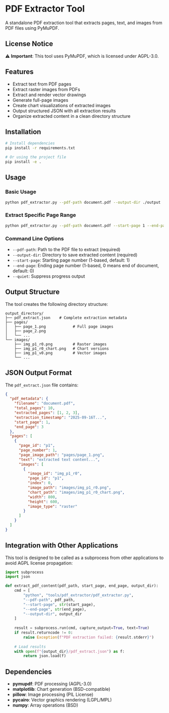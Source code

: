 # PDF Extractor Tool

A standalone PDF extraction tool that extracts pages, text, and images from PDF files using PyMuPDF.

## License Notice

⚠️ **Important**: This tool uses PyMuPDF, which is licensed under AGPL-3.0.

## Features

- Extract text from PDF pages
- Extract raster images from PDFs
- Extract and render vector drawings
- Generate full-page images
- Create chart visualizations of extracted images
- Output structured JSON with all extraction results
- Organize extracted content in a clean directory structure

## Installation

```bash
# Install dependencies
pip install -r requirements.txt

# Or using the project file
pip install -e .
```

## Usage

### Basic Usage

```bash
python pdf_extractor.py --pdf-path document.pdf --output-dir ./output
```

### Extract Specific Page Range

```bash
python pdf_extractor.py --pdf-path document.pdf --start-page 1 --end-page 5 --output-dir ./output
```

### Command Line Options

- `--pdf-path`: Path to the PDF file to extract (required)
- `--output-dir`: Directory to save extracted content (required)
- `--start-page`: Starting page number (1-based, default: 1)
- `--end-page`: Ending page number (1-based, 0 means end of document, default: 0)
- `--quiet`: Suppress progress output

## Output Structure

The tool creates the following directory structure:

```
output_directory/
├── pdf_extract.json    # Complete extraction metadata
├── pages/
│   ├── page_1.png            # Full page images
│   ├── page_2.png
│   └── ...
└── images/
    ├── img_p1_r0.png         # Raster images
    ├── img_p1_r0_chart.png   # Chart versions
    ├── img_p1_v0.png         # Vector images
    └── ...
```

## JSON Output Format

The `pdf_extract.json` file contains:

```json
{
  "pdf_metadata": {
    "filename": "document.pdf",
    "total_pages": 10,
    "extracted_pages": [1, 2, 3],
    "extraction_timestamp": "2025-09-16T...",
    "start_page": 1,
    "end_page": 3
  },
  "pages": [
    {
      "page_id": "p1",
      "page_number": 1,
      "page_image_path": "pages/page_1.png",
      "text": "extracted text content...",
      "images": [
        {
          "image_id": "img_p1_r0",
          "page_id": "p1",
          "index": 0,
          "image_path": "images/img_p1_r0.png",
          "chart_path": "images/img_p1_r0_chart.png",
          "width": 800,
          "height": 600,
          "image_type": "raster"
        }
      ]
    }
  ]
}
```

## Integration with Other Applications

This tool is designed to be called as a subprocess from other applications to avoid AGPL license propagation:

```python
import subprocess
import json

def extract_pdf_content(pdf_path, start_page, end_page, output_dir):
    cmd = [
        "python", "tools/pdf_extractor/pdf_extractor.py",
        "--pdf-path", pdf_path,
        "--start-page", str(start_page),
        "--end-page", str(end_page),
        "--output-dir", output_dir
    ]
    
    result = subprocess.run(cmd, capture_output=True, text=True)
    if result.returncode != 0:
        raise Exception(f"PDF extraction failed: {result.stderr}")
    
    # Load results
    with open(f"{output_dir}/pdf_extract.json") as f:
        return json.load(f)
```

## Dependencies

- **pymupdf**: PDF processing (AGPL-3.0)
- **matplotlib**: Chart generation (BSD-compatible)
- **pillow**: Image processing (PIL License)
- **pycairo**: Vector graphics rendering (LGPL/MPL)
- **numpy**: Array operations (BSD)

